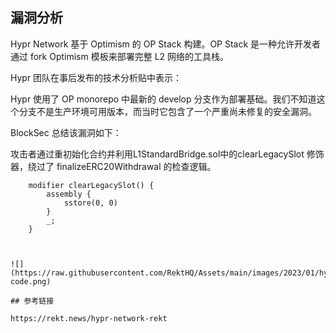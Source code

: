 ## 漏洞分析

Hypr Network 基于 Optimism 的 OP Stack 构建。OP Stack 是一种允许开发者通过 fork Optimism 模板来部署完整 L2 网络的工具栈。

Hypr 团队在事后发布的技术分析贴中表示：

Hypr 使用了 OP monorepo 中最新的 develop 分支作为部署基础。我们不知道这个分支不是生产环境可用版本，而当时它包含了一个严重尚未修复的安全漏洞。

BlockSec 总结该漏洞如下：

攻击者通过重初始化合约并利用L1StandardBridge.sol中的clearLegacySlot 修饰器，绕过了 finalizeERC20Withdrawal 的检查逻辑。

```
    modifier clearLegacySlot() {
        assembly {
            sstore(0, 0)
        }
        _;
    }
```

```


![](https://raw.githubusercontent.com/RektHQ/Assets/main/images/2023/01/hypr-code.png)

## 参考链接

https://rekt.news/hypr-network-rekt